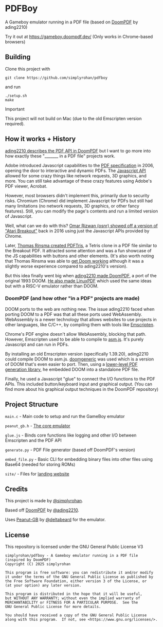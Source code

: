 # PDFBoy

A Gameboy emulator running in a PDF file (based on [DoomPDF](https://github.com/ading2210/doompdf) by ading2210)

Try it out at https://gameboy.doompdf.dev/ (Only works in Chrome-based browsers)

## Building

Clone this project with
```
git clone https://github.com/simplyrohan/pdfboy
```
and run
```
./setup.sh
make
```

> [!IMPORTANT]
> This project will not build on Mac (due to the old Emscripten version required).

## How it works + History
[ading2210 describes the PDF API in DoomPDF](https://github.com/ading2210/doompdf/tree/master?tab=readme-ov-file#javascript-in-a-pdf) but I want to go more into how exactly these "_______ in a PDF file" projects work.

Adobe introduced Javascript capabilities to the [PDF specification](https://opensource.adobe.com/dc-acrobat-sdk-docs/pdfstandards/PDF32000_2008.pdf) in 2006, opening the door to interactive and dynamic PDFs. The [Javascript API](https://opensource.adobe.com/dc-acrobat-sdk-docs/library/jsapiref/JS_API_AcroJS.html) allowed for some crazy things like network requests, 3D graphics, and more. You can still take advantage of these crazy features using Adobe's PDF viewer, Acrobat.

However, most browsers didn't implement this, primarily due to security risks. Chromium (Chrome) did implement Javascript for PDFs but still had many limitations (no network requests, 3D graphics, or other fancy features). Still, you can modify the page's contents and run a limited version of Javascript.

Well, what can we do with this? [Omar Rizwan (osnr) showed off a version of "Atari Breakout"](https://github.com/osnr/horrifying-pdf-experiments) back in 2016 using just the Javascript APIs provided by Chrome.

Later, [Thomas Rinsma created PDFTris](https://github.com/ThomasRinsma/pdftris), a Tetris clone in a PDF file similar to the Breakout PDF. It attracted some attention and was a fun showcase of the JS capabilities with buttons and other elements.
(It's also worth noting that Thomas Rinsma was able to [get Doom working](https://github.com/ThomasRinsma/pdfdoom) although it was a slightly worse experience compared to ading2210's version).

But this idea finally went big when [ading2210 made DoomPDF](https://github.com/ading2210/doompdf/), a port of the original 1993 DOOM. 
[He also made LinuxPDF](https://github.com/ading2210/linuxpdf) which used the same ideas but with a RISC-V emulator rather than DOOM.

### DoomPDF (and how other "in a PDF" projects are made)
DOOM ports to the web are nothing new. The issue ading2210 faced when porting DOOM to a PDF was that all these ports used WebAssembly. WebAssembly is a newer technology that allows websites to use projects in other languages, like C/C++, by compiling them with tools like [Emscripten](https://emscripten.org/).

Chrome's PDF engine doesn't allow WebAssembly, blocking that path. However, Emscripten used to be able to compile to [asm.js](https://en.wikipedia.org/wiki/Asm.js). It's purely Javascript and can run in PDFs.

By installing an old Emscripten version (specifically 1.39.20), ading2210 could compile DOOM to asm.js. [doomgeneric](https://github.com/ozkl/doomgeneric) was used which is a version of DOOM that's even easier to port. Then, using a [lower-level PDF generation library](https://github.com/pmaupin/pdfrw), he embedded DOOM into a standalone PDF file.

Finally, he used a Javascript "glue" to connect the I/O functions to the PDF APIs. This included button/keyboard input and graphical output. (You can find more about his graphical output techniques in the DoomPDF repository)

## Project Structure
`main.c` - Main code to setup and run the GameBoy emulator

`peanut_gb.h` - [The core emulator](https://github.com/deltabeard/Peanut-GB/tree/master)

`glue.js` - Binds core functions like logging and other I/O between Emscripten and the PDF API

`generate.py` - PDF File generator (based off DoomPDF's version)

`embed_file.py` - Basic CLI for embedding binary files into other files using Base64 (needed for storing ROMs)

`site/` - Files for [landing website](https://pdfboy.thatdev.xyz)

## Credits
This project is made by [@simplyrohan](https://github.com/simplyrohan).

Based off [DoomPDF](https://github.com/ading2210/doompdf) by [@ading2210](https://github.com/ading2210).

Uses [Peanut-GB](https://github.com/deltabeard/Peanut-GB/tree/master) by [@deltabeard](https://github.com/deltabeard) for the emulator.

## License
This repository is licensed under the GNU General Public License V3

```
simplyrohan/pdfboy - A Gameboy emulator running in a PDF file (inspired by DoomPDF)
Copyright (C) 2025 simplyrohan

This program is free software: you can redistribute it and/or modify
it under the terms of the GNU General Public License as published by
the Free Software Foundation, either version 3 of the License, or
(at your option) any later version.

This program is distributed in the hope that it will be useful,
but WITHOUT ANY WARRANTY; without even the implied warranty of
MERCHANTABILITY or FITNESS FOR A PARTICULAR PURPOSE.  See the
GNU General Public License for more details.

You should have received a copy of the GNU General Public License
along with this program.  If not, see <https://www.gnu.org/licenses/>.
```
